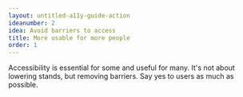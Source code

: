 ```yaml
---
layout: untitled-a11y-guide-action
ideanumber: 2
idea: Avoid barriers to access
title: More usable for more people
order: 1
---
```


Accessibility is essential for some and useful for many. It's not about lowering stands, but removing barriers. Say yes to users as much as possible.
